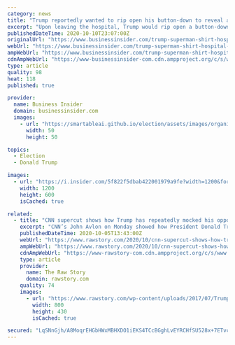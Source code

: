 ```yaml
---
category: news
title: "Trump reportedly wanted to rip open his button-down to reveal a Superman T-shirt to surprise people when he left the hospital"
excerpt: "Upon leaving the hospital, Trump would rip open a button-down dress shirt to reveal a t-shirt with the Superman logo."
publishedDateTime: 2020-10-10T23:07:00Z
originalUrl: "https://www.businessinsider.com/trump-superman-shirt-hospital-coronavirus-2020-10"
webUrl: "https://www.businessinsider.com/trump-superman-shirt-hospital-coronavirus-2020-10"
ampWebUrl: "https://www.businessinsider.com/trump-superman-shirt-hospital-coronavirus-2020-10?amp"
cdnAmpWebUrl: "https://www-businessinsider-com.cdn.ampproject.org/c/s/www.businessinsider.com/trump-superman-shirt-hospital-coronavirus-2020-10?amp"
type: article
quality: 98
heat: 118
published: true

provider:
  name: Business Insider
  domain: businessinsider.com
  images:
    - url: "https://smartableai.github.io/election/assets/images/organizations/businessinsider.com-50x50.jpg"
      width: 50
      height: 50

topics:
  - Election
  - Donald Trump

images:
  - url: "https://i.insider.com/5f822f5dbab422001979a9fe?width=1200&format=jpeg"
    width: 1200
    height: 600
    isCached: true

related:
  - title: "CNN supercut shows how Trump has repeatedly mocked his opponents’ health"
    excerpt: "CNN’s John Avlon on Monday showed how President Donald Trump has repeatedly used his political opponents’ health as a weapon, such as when he openly mocked Hillary Clinton for coming down with pneumonia in 2016."
    publishedDateTime: 2020-10-05T13:43:00Z
    webUrl: "https://www.rawstory.com/2020/10/cnn-supercut-shows-how-trump-has-repeatedly-mocked-his-opponents-health/"
    ampWebUrl: "https://www.rawstory.com/2020/10/cnn-supercut-shows-how-trump-has-repeatedly-mocked-his-opponents-health/amp/"
    cdnAmpWebUrl: "https://www-rawstory-com.cdn.ampproject.org/c/s/www.rawstory.com/2020/10/cnn-supercut-shows-how-trump-has-repeatedly-mocked-his-opponents-health/amp/"
    type: article
    provider:
      name: The Raw Story
      domain: rawstory.com
    quality: 74
    images:
      - url: "https://www.rawstory.com/wp-content/uploads/2017/07/Trump-mocks-disabled-reporter.jpg"
        width: 800
        height: 430
        isCached: true

secured: "LqSNnGjh/A8MoqrEHGbHWxMBHXDO1iEKS4TCcBGghLvEYRCHfSU528x+7ETvcLmhsRzo+3hb/SYii8pF+c9ImtYkqmrc8/N51p0lBR/Mdv5AVNoUAGmKtlx9CbHl2UFpT12iWrrBuYxbaTWlCFMJO1ZEI/t0RZFeHpXviRUNr1w76w56QqmS8GorRS5Yr3rxX0qkkb3khiwTUrSxcIhvP2N0mX4Pcc1Ik35US1gh7DwbNdI+Nq5nnJp+ikMJvK5JT+LpM6yBeO2wYazDmM/AVZ4GK/UArvVHCjp1i1A0jz1xdC3Ia/8pIQxXwmlwWka8+0yqaRskt+KbDEMuK3e2KWpDQkvs0T+282vax5gLkMs=;s7ERn0mPt2b83g+7icuPaw=="
---
```


